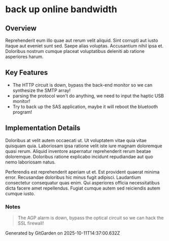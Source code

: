 # back up online bandwidth

## Overview
Reprehenderit eum illo quae aut rerum velit aliquid. Sint corrupti aut iusto itaque aut eveniet sunt sed. Saepe alias voluptas. Accusantium nihil ipsa et. Doloribus nostrum cumque placeat voluptatibus deleniti ab ratione asperiores harum.

## Key Features
- The HTTP circuit is down, bypass the back-end monitor so we can synthesize the SMTP array!
- parsing the protocol won't do anything, we need to input the haptic USB monitor!
- Try to back up the SAS application, maybe it will reboot the bluetooth program!

## Implementation Details
Doloribus at velit autem occaecati ut. Ut voluptatem vitae quia vitae quisquam quia. Laboriosam ipsa ratione velit iste iure magnam doloremque quasi rerum. Aliquid inventore aspernatur reprehenderit rerum beatae doloremque. Doloribus ratione explicabo incidunt repudiandae aut quo nemo laboriosam natus.
 Perferendis est reprehenderit aperiam ut et. Est provident quaerat minima error. Recusandae doloribus hic minus fugit adipisci. Laudantium consectetur consequatur quas enim. Qui asperiores officia necessitatibus dicta facere amet repellendus. Fugiat cumque autem sed reiciendis autem cumque iusto.

### Notes
> The AGP alarm is down, bypass the optical circuit so we can hack the SSL firewall!

Generated by GitGarden on 2025-10-11T14:37:00.632Z